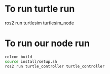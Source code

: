 # To run turtle run
ros2 run turtlesim turtlesim_node

# To run our node run
```bash
colcon build
source install/setup.sh
ros2 run turtle_controller turtle_controller
```